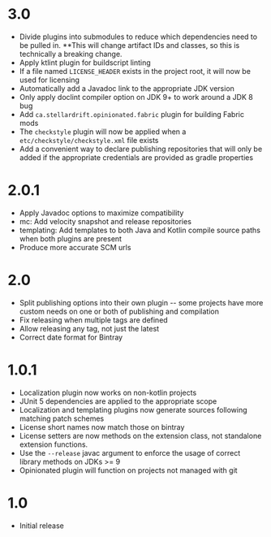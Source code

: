 # 3.0

- Divide plugins into submodules to reduce which dependencies need to be pulled in. **This will change artifact IDs and classes, so this is technically a breaking change.
- Apply ktlint plugin for buildscript linting
- If a file named `LICENSE_HEADER` exists in the project root, it will now be used for licensing
- Automatically add a Javadoc link to the appropriate JDK version
- Only apply doclint compiler option on JDK 9+ to work around a JDK 8 bug
- Add `ca.stellardrift.opinionated.fabric` plugin for building Fabric mods
- The `checkstyle` plugin will now be applied when a `etc/checkstyle/checkstyle.xml` file exists
- Add a convenient way to declare publishing repositories that will only be added if the appropriate credentials are provided as gradle properties

# 2.0.1

- Apply Javadoc options to maximize compatibility
- mc: Add velocity snapshot and release repositories
- templating: Add templates to both Java and Kotlin compile source paths when both plugins are present
- Produce more accurate SCM urls

# 2.0

- Split publishing options into their own plugin -- some projects have more custom needs on one or both of publishing and compilation
- Fix releasing when multiple tags are defined
- Allow releasing any tag, not just the latest
- Correct date format for Bintray

# 1.0.1

- Localization plugin now works on non-kotlin projects
- JUnit 5 dependencies are applied to the appropriate scope
- Localization and templating plugins now generate sources following matching patch schemes
- License short names now match those on bintray
- License setters are now methods on the extension class, not standalone extension functions.
- Use the `--release` javac argument to enforce the usage of correct library methods on JDKs >= 9
- Opinionated plugin will function on projects not managed with git

# 1.0

- Initial release
